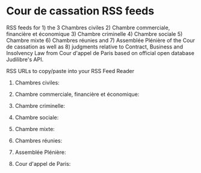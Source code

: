 # Cour de cassation RSS feeds 
RSS feeds for 1) the 3 Chambres civiles 2) Chambre commerciale, financière et économique 3) Chambre criminelle 4) Chambre sociale 5) Chambre mixte 6) Chambres réunies and 7) Assemblée Plénière of the Cour de cassation as well as 8) judgments relative to Contract, Business and Insolvency Law from Cour d'appel de Paris based on official open database Judilibre's API.

RSS URLs to copy/paste into your RSS Feed Reader

1. Chambres civiles:

2. Chambre commerciale, financière et économique: 

3. Chambre criminelle:

4. Chambre sociale:

5. Chambre mixte:

6. Chambres réunies:

7. Assemblée Plénière:

8. Cour d'appel de Paris:
